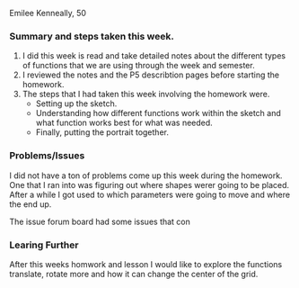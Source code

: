 Emilee Kenneally, 50

### Summary and steps taken this week.
1. I did this week is read and take detailed notes about the different types of functions that we are using through the week and semester.
2. I reviewed the notes and the P5 describtion pages before starting the homework.
3. The steps that I had taken this week involving the homework were.
    - Setting up the sketch.
    - Understanding how different functions work within the sketch and what function works best for what was needed.
    - Finally, putting the portrait together.


  ### Problems/Issues
I did not have a ton of problems come up this week during the homework. One that I ran into was figuring out where shapes werer going to be placed. After a while I got used to which parameters were going to move and where the end up.

The issue forum board had some issues that con

### Learing Further
After this weeks homwork and lesson I would like to explore the functions translate, rotate more and how it can change the center of the grid. 
